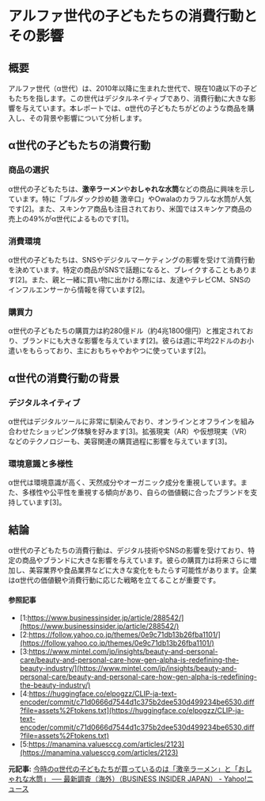 # アルファ世代の子どもたちの消費行動とその影響

## 概要

アルファ世代（α世代）は、2010年以降に生まれた世代で、現在10歳以下の子どもたちを指します。この世代はデジタルネイティブであり、消費行動に大きな影響を与えています。本レポートでは、α世代の子どもたちがどのような商品を購入し、その背景や影響について分析します。

## α世代の子どもたちの消費行動

### 商品の選択

α世代の子どもたちは、**激辛ラーメン**や**おしゃれな水筒**などの商品に興味を示しています。特に「ブルダック炒め麺 激辛口」やOwalaのカラフルな水筒が人気です[2]。また、スキンケア商品も注目されており、米国ではスキンケア商品の売上の49%がα世代によるものです[1]。

### 消費環境

α世代の子どもたちは、SNSやデジタルマーケティングの影響を受けて消費行動を決めています。特定の商品がSNSで話題になると、ブレイクすることもあります[2]。また、親と一緒に買い物に出かける際には、友達やテレビCM、SNSのインフルエンサーから情報を得ています[2]。

### 購買力

α世代の子どもたちの購買力は約280億ドル（約4兆1800億円）と推定されており、ブランドにも大きな影響を与えています[2]。彼らは週に平均22ドルのお小遣いをもらっており、主におもちゃやおやつに使っています[2]。

## α世代の消費行動の背景

### デジタルネイティブ

α世代はデジタルツールに非常に馴染んでおり、オンラインとオフラインを組み合わせたショッピング体験を好みます[3]。拡張現実（AR）や仮想現実（VR）などのテクノロジーも、美容関連の購買過程に影響を与えています[3]。

### 環境意識と多様性

α世代は環境意識が高く、天然成分やオーガニック成分を重視しています。また、多様性や公平性を重視する傾向があり、自らの価値観に合ったブランドを支持しています[3]。

## 結論

α世代の子どもたちの消費行動は、デジタル技術やSNSの影響を受けており、特定の商品やブランドに大きな影響を与えています。彼らの購買力は将来さらに増加し、美容業界や食品業界などに大きな変化をもたらす可能性があります。企業はα世代の価値観や消費行動に応じた戦略を立てることが重要です。

#### 参照記事
- [1:https://www.businessinsider.jp/article/288542/](https://www.businessinsider.jp/article/288542/)
- [2:https://follow.yahoo.co.jp/themes/0e9c71db13b26fba1101/](https://follow.yahoo.co.jp/themes/0e9c71db13b26fba1101/)
- [3:https://www.mintel.com/jp/insights/beauty-and-personal-care/beauty-and-personal-care-how-gen-alpha-is-redefining-the-beauty-industry/](https://www.mintel.com/jp/insights/beauty-and-personal-care/beauty-and-personal-care-how-gen-alpha-is-redefining-the-beauty-industry/)
- [4:https://huggingface.co/elpogzz/CLIP-ja-text-encoder/commit/c71d0666d7544d1c375b2dee530d499234be6530.diff?file=assets%2Ftokens.txt](https://huggingface.co/elpogzz/CLIP-ja-text-encoder/commit/c71d0666d7544d1c375b2dee530d499234be6530.diff?file=assets%2Ftokens.txt)
- [5:https://manamina.valuesccg.com/articles/2123](https://manamina.valuesccg.com/articles/2123)


**元記事:** [今時のα世代の子どもたちが買っているのは「激辛ラーメン」と「おしゃれな水筒」 ── 最新調査（海外）（BUSINESS INSIDER JAPAN） - Yahoo!ニュース](https://news.yahoo.co.jp/articles/28b7c253ee96ff9e6730c426172670a2105320a4?source=rss)